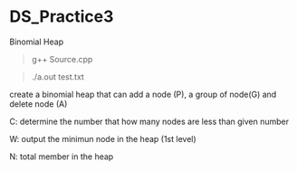 # DS_Practice3
Binomial Heap

>g++ Source.cpp

>./a.out test.txt

create a binomial heap that can add a node (P), a group of node(G) and delete node (A)

C: determine the number that how many nodes are less than given number

W: output the minimun node in the heap (1st level)

N: total member in the heap
